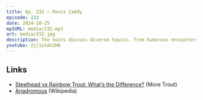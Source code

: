 ```yaml
---
title: Ep. 232 – Penis Caddy
episode: 232
date: 2024-10-25
mp3URL: media/232.mp3
art: media/232.jpg
description: The hosts discuss diverse topics, from humorous encounters and offsite retreats in Croatia to fishing adventures with competitive companions. They delve into Croatian cuisine, fishing techniques, and trout trips on the Pierre Marquette River. The conversation spans lighthearted remarks on comic books to intense political campaigns between Kamala Harris and Donald Trump, highlighting voter dynamics, media strategies, and public reactions. They discuss NFL predictions, beach day tales, and reflections on Larry McMurtry's 'Lonesome Dove.'
youtube: 2jj1zndx2H0
---
```


## Links

- [Steelhead vs Rainbow Trout: What’s the Difference?](https://moretrout.com/about-trout/steelhead-vs-rainbow-trout-difference/) (More Trout)
- [Anadromous](https://en.wikipedia.org/wiki/Fish_migration#Classification) (Wikipedia)
